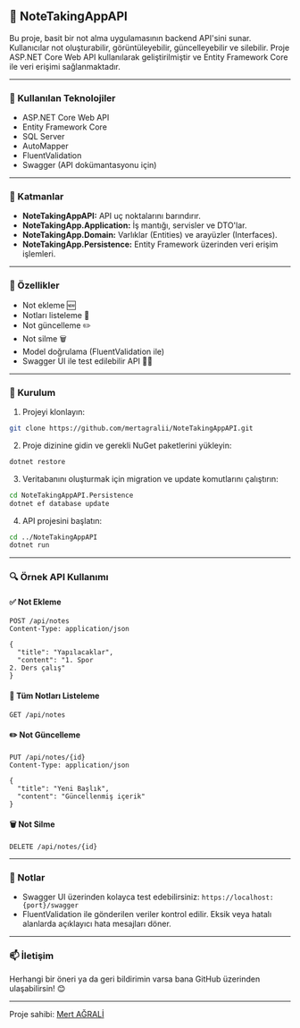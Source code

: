 ## 📝 NoteTakingAppAPI

Bu proje, basit bir not alma uygulamasının backend API'sini sunar. Kullanıcılar not oluşturabilir, görüntüleyebilir, güncelleyebilir ve silebilir. Proje ASP.NET Core Web API kullanılarak geliştirilmiştir ve Entity Framework Core ile veri erişimi sağlanmaktadır.

---

### 🚀 Kullanılan Teknolojiler

- ASP.NET Core Web API
- Entity Framework Core
- SQL Server
- AutoMapper
- FluentValidation
- Swagger (API dokümantasyonu için)

---

### 📂 Katmanlar

- **NoteTakingAppAPI:** API uç noktalarını barındırır.
- **NoteTakingApp.Application:** İş mantığı, servisler ve DTO'lar.
- **NoteTakingApp.Domain:** Varlıklar (Entities) ve arayüzler (Interfaces).
- **NoteTakingApp.Persistence:** Entity Framework üzerinden veri erişim işlemleri.

---

### 🧱 Özellikler

- Not ekleme 🆕
- Notları listeleme 📃
- Not güncelleme ✏️
- Not silme 🗑️
- Model doğrulama (FluentValidation ile)
- Swagger UI ile test edilebilir API 👨‍💻

---

### 🔧 Kurulum

1. Projeyi klonlayın:

```bash
git clone https://github.com/mertagralii/NoteTakingAppAPI.git
```

2. Proje dizinine gidin ve gerekli NuGet paketlerini yükleyin:

```bash
dotnet restore
```

3. Veritabanını oluşturmak için migration ve update komutlarını çalıştırın:

```bash
cd NoteTakingAppAPI.Persistence
dotnet ef database update
```

4. API projesini başlatın:

```bash
cd ../NoteTakingAppAPI
dotnet run
```

---

### 🔍 Örnek API Kullanımı

#### ✅ Not Ekleme
```http
POST /api/notes
Content-Type: application/json

{
  "title": "Yapılacaklar",
  "content": "1. Spor
2. Ders çalış"
}
```

#### 📃 Tüm Notları Listeleme
```http
GET /api/notes
```

#### ✏️ Not Güncelleme
```http
PUT /api/notes/{id}
Content-Type: application/json

{
  "title": "Yeni Başlık",
  "content": "Güncellenmiş içerik"
}
```

#### 🗑️ Not Silme
```http
DELETE /api/notes/{id}
```

---

### 📌 Notlar

- Swagger UI üzerinden kolayca test edebilirsiniz: `https://localhost:{port}/swagger`
- FluentValidation ile gönderilen veriler kontrol edilir. Eksik veya hatalı alanlarda açıklayıcı hata mesajları döner.

---

### 📫 İletişim
Herhangi bir öneri ya da geri bildirimin varsa bana GitHub üzerinden ulaşabilirsin! 😊

---

Proje sahibi: [Mert AĞRALİ](https://github.com/mertagralii)
